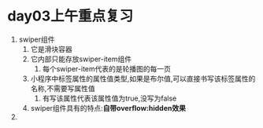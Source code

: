 # day03上午重点复习

1. swiper组件
   1. 它是滑块容器
   2. 它内部只能存放swiper-item组件
      1. 每个swiper-item代表的是轮播图的每一页
   3. 小程序中标签属性的属性值类型,如果是布尔值,可以直接书写该标签属性的名称,不需要写属性值
      1. 有写该属性代表该属性值为true,没写为false
   4. swiper组件具有的特点:**自带overflow:hidden效果**
2. 
